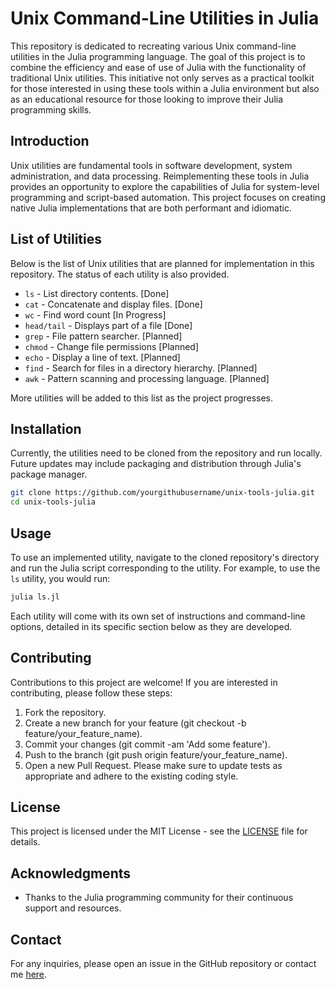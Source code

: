 # Unix Command-Line Utilities in Julia

This repository is dedicated to recreating various Unix command-line utilities in the Julia programming language. The goal of this project is to combine the efficiency and ease of use of Julia with the functionality of traditional Unix utilities. This initiative not only serves as a practical toolkit for those interested in using these tools within a Julia environment but also as an educational resource for those looking to improve their Julia programming skills.

## Introduction

Unix utilities are fundamental tools in software development, system administration, and data processing. Reimplementing these tools in Julia provides an opportunity to explore the capabilities of Julia for system-level programming and script-based automation. This project focuses on creating native Julia implementations that are both performant and idiomatic.

## List of Utilities

Below is the list of Unix utilities that are planned for implementation in this repository. The status of each utility is also provided.

- `ls` - List directory contents. [Done]
- `cat` - Concatenate and display files. [Done]
- `wc` - Find word count [In Progress]
- `head/tail` - Displays part of a file [Done]
- `grep` - File pattern searcher. [Planned]
- `chmod` - Change file permissions [Planned]
- `echo` - Display a line of text. [Planned]
- `find` - Search for files in a directory hierarchy. [Planned]
- `awk` - Pattern scanning and processing language. [Planned]

More utilities will be added to this list as the project progresses.

## Installation

Currently, the utilities need to be cloned from the repository and run locally. Future updates may include packaging and distribution through Julia's package manager.

```bash
git clone https://github.com/yourgithubusername/unix-tools-julia.git
cd unix-tools-julia
```

## Usage

To use an implemented utility, navigate to the cloned repository's directory and run the Julia script corresponding to the utility. For example, to use the `ls` utility, you would run:

```julia
julia ls.jl
```

Each utility will come with its own set of instructions and command-line options, detailed in its specific section below as they are developed.

## Contributing
Contributions to this project are welcome! If you are interested in contributing, please follow these steps:

1. Fork the repository.
2. Create a new branch for your feature (git checkout -b feature/your_feature_name).
3. Commit your changes (git commit -am 'Add some feature').
4. Push to the branch (git push origin feature/your_feature_name).
5. Open a new Pull Request.
Please make sure to update tests as appropriate and adhere to the existing coding style.

## License
This project is licensed under the MIT License - see the [LICENSE](LICENSE) file for details.

## Acknowledgments

- Thanks to the Julia programming community for their continuous support and resources.

## Contact

For any inquiries, please open an issue in the GitHub repository or contact me [here](mailto:sebarrett@augusta.edu).